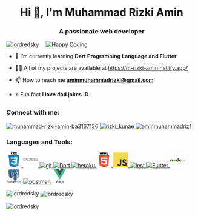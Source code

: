 <h1 align="center">Hi 👋, I'm Muhammad Rizki Amin</h1>
<h3 align="center">A passionate web developer</h3>
<img align="right" alt="Happy Coding" width="400" src="https://user-images.githubusercontent.com/24864482/111586408-c8dd8a80-878e-11eb-94c8-483e2962a667.gif">

<p align="left"> <img src="https://komarev.com/ghpvc/?username=lordredsky&label=Profile%20views&color=0e75b6&style=flat" alt="lordredsky" /> </p>

- 🌱 I’m currently learning **Dart Programning Language and Flutter**

- 👨‍💻 All of my projects are available at https://m-rizki-amin.netlify.app/

- 📫 How to reach me **aminmuhammadrizki@gmail.com**

<!--  - 📄 Know about my experiences https://bit.ly/resume_m_rizki_amin -->

- ⚡ Fun fact **I love dad jokes :D**

<h3 align="left">Connect with me:</h3>
<p align="left">
<a href="https://linkedin.com/in/muhammad-rizki-amin-ba3167136" target="blank"><img align="center" src="https://raw.githubusercontent.com/rahuldkjain/github-profile-readme-generator/master/src/images/icons/Social/linked-in-alt.svg" alt="muhammad-rizki-amin-ba3167136" height="30" width="40" /></a>
<a href="https://instagram.com/rizki_kunae" target="blank"><img align="center" src="https://raw.githubusercontent.com/rahuldkjain/github-profile-readme-generator/master/src/images/icons/Social/instagram.svg" alt="rizki_kunae" height="30" width="40" /></a>
<a href="https://www.hackerrank.com/aminmuhammadriz1" target="blank"><img align="center" src="https://raw.githubusercontent.com/rahuldkjain/github-profile-readme-generator/master/src/images/icons/Social/hackerrank.svg" alt="aminmuhammadriz1" height="30" width="40" /></a>
</p>

<h3 align="left">Languages and Tools:</h3>
<p align="left"> 
<!--   <a href="https://getbootstrap.com" target="_blank" rel="noreferrer"> 
    <img src="https://raw.githubusercontent.com/devicons/devicon/master/icons/bootstrap/bootstrap-plain-wordmark.svg" alt="bootstrap" width="40" height="40"/> </a>  -->
  <a href="https://www.w3schools.com/css/" target="_blank" rel="noreferrer"> <img src="https://raw.githubusercontent.com/devicons/devicon/master/icons/css3/css3-original-wordmark.svg" alt="css3" width="40" height="40"/> </a> 
  <a href="https://expressjs.com" target="_blank" rel="noreferrer"> <img src="https://raw.githubusercontent.com/devicons/devicon/master/icons/express/express-original-wordmark.svg" alt="express" width="40" height="40"/> </a> <a href="https://git-scm.com/" target="_blank" rel="noreferrer"> <img src="https://www.vectorlogo.zone/logos/git-scm/git-scm-icon.svg" alt="git" width="40" height="40"/> </a>
  <a href="https://dart.dev/" target="_blank" rel="noreferrer"> <img src="https://www.vectorlogo.zone/logos/dartlang/dartlang-icon.svg" alt="Dart" width="40" height="40"/> </a> 
  <a href="https://heroku.com" target="_blank" rel="noreferrer"> <img src="https://www.vectorlogo.zone/logos/heroku/heroku-icon.svg" alt="heroku" width="40" height="40"/> </a> <a href="https://www.w3.org/html/" target="_blank" rel="noreferrer"> <img src="https://raw.githubusercontent.com/devicons/devicon/master/icons/html5/html5-original-wordmark.svg" alt="html5" width="40" height="40"/> </a> <a href="https://developer.mozilla.org/en-US/docs/Web/JavaScript" target="_blank" rel="noreferrer"> <img src="https://raw.githubusercontent.com/devicons/devicon/master/icons/javascript/javascript-original.svg" alt="javascript" width="40" height="40"/> </a> <a href="https://jestjs.io" target="_blank" rel="noreferrer"> 
  <img src="https://www.vectorlogo.zone/logos/jestjsio/jestjsio-icon.svg" alt="jest" width="40" height="40"/> </a> 
  <a href="https://docs.flutter.dev/get-started/install" target="_blank" rel="noreferrer"> 
  <img src="https://www.vectorlogo.zone/logos/flutterio/flutterio-icon.svg" alt="Flutter" width="40" height="40"/> </a> 
  <a href="https://nodejs.org" target="_blank" rel="noreferrer"> <img src="https://raw.githubusercontent.com/devicons/devicon/master/icons/nodejs/nodejs-original-wordmark.svg" alt="nodejs" width="40" height="40"/> </a> <a href="https://www.postgresql.org" target="_blank" rel="noreferrer"> <img src="https://raw.githubusercontent.com/devicons/devicon/master/icons/postgresql/postgresql-original-wordmark.svg" alt="postgresql" width="40" height="40"/> </a> <a href="https://postman.com" target="_blank" rel="noreferrer"> <img src="https://www.vectorlogo.zone/logos/getpostman/getpostman-icon.svg" alt="postman" width="40" height="40"/> </a> <a href="https://vuejs.org/" target="_blank" rel="noreferrer"> <img src="https://raw.githubusercontent.com/devicons/devicon/master/icons/vuejs/vuejs-original-wordmark.svg" alt="vuejs" width="40" height="40"/> </a> </p>

<p><img align="left" src="https://github-readme-stats.vercel.app/api/top-langs?username=lordredsky&show_icons=true&locale=en&layout=compact" alt="lordredsky" /></p>

<p>&nbsp;<img align="center" src="https://github-readme-stats.vercel.app/api?username=lordredsky&show_icons=true&locale=en" alt="lordredsky" /></p>

<p><img align="center" src="https://github-readme-streak-stats.herokuapp.com/?user=lordredsky&" alt="lordredsky" /></p>
